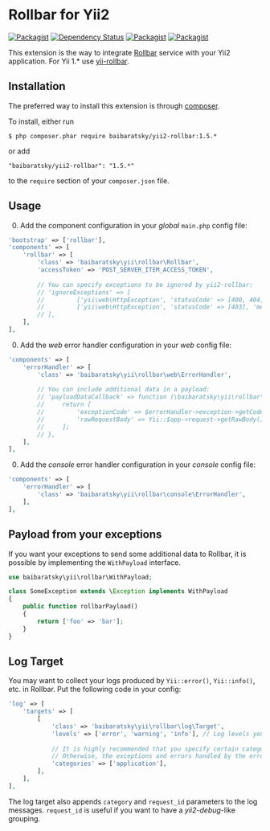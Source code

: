 Rollbar for Yii2
================
[![Packagist](https://img.shields.io/packagist/l/baibaratsky/yii2-rollbar.svg)](https://github.com/baibaratsky/yii2-rollbar/blob/master/LICENSE.md)
[![Dependency Status](https://www.versioneye.com/user/projects/55ba6130653762001a00189a/badge.svg?style=flat)](https://www.versioneye.com/user/projects/55ba6130653762001a00189a)
[![Packagist](https://img.shields.io/packagist/v/baibaratsky/yii2-rollbar.svg)](https://packagist.org/packages/baibaratsky/yii2-rollbar)
[![Packagist](https://img.shields.io/packagist/dt/baibaratsky/yii2-rollbar.svg)](https://packagist.org/packages/baibaratsky/yii2-rollbar)

This extension is the way to integrate [Rollbar](http://rollbar.com/) service with your Yii2 application.
For Yii 1.* use [yii-rollbar](https://github.com/baibaratsky/yii-rollbar).


Installation
------------
The preferred way to install this extension is through [composer](http://getcomposer.org/download/). 

 To install, either run
 ```
 $ php composer.phar require baibaratsky/yii2-rollbar:1.5.*
 ```
 or add
 ```
 "baibaratsky/yii2-rollbar": "1.5.*"
 ```
 to the `require` section of your `composer.json` file.


Usage
-----
0. Add the component configuration in your *global* `main.php` config file:
 ```php
 'bootstrap' => ['rollbar'],
 'components' => [
     'rollbar' => [
         'class' => 'baibaratsky\yii\rollbar\Rollbar',
         'accessToken' => 'POST_SERVER_ITEM_ACCESS_TOKEN',
         
         // You can specify exceptions to be ignored by yii2-rollbar:
         // 'ignoreExceptions' => [
         //         ['yii\web\HttpException', 'statusCode' => [400, 404]],
         //         ['yii\web\HttpException', 'statusCode' => [403], 'message' => ['This action is forbidden']],
         // ],
     ],
 ],
 ```

0. Add the *web* error handler configuration in your *web* config file:
 ```php
 'components' => [
     'errorHandler' => [
         'class' => 'baibaratsky\yii\rollbar\web\ErrorHandler',
         
         // You can include additional data in a payload:
         // 'payloadDataCallback' => function (\baibaratsky\yii\rollbar\web\ErrorHandler $errorHandler) {
         //     return [
         //         'exceptionCode' => $errorHandler->exception->getCode(),
         //         'rawRequestBody' => Yii::$app->request->getRawBody(),
         //     ];
         // },
     ],
 ],
 ```

0. Add the *console* error handler configuration in your *console* config file:
 ```php
 'components' => [
     'errorHandler' => [
         'class' => 'baibaratsky\yii\rollbar\console\ErrorHandler',
     ],
 ],
 ```


Payload from your exceptions
----------------------------
If you want your exceptions to send some additional data to Rollbar,
it is possible by implementing the `WithPayload` interface.
 ```php
 use baibaratsky\yii\rollbar\WithPayload;
 
 class SomeException extends \Exception implements WithPayload
 {
     public function rollbarPayload()
     {
         return ['foo' => 'bar'];
     }
 }
 ```


Log Target
----------
You may want to collect your logs produced by `Yii::error()`, `Yii::info()`, etc. in Rollbar.
Put the following code in your config:
 ```php
 'log' => [
     'targets' => [
         [
             'class' => 'baibaratsky\yii\rollbar\log\Target',
             'levels' => ['error', 'warning', 'info'], // Log levels you want to appear in Rollbar
             
             // It is highly recommended that you specify certain categories.
             // Otherwise, the exceptions and errors handled by the error handlers will be duplicated.
             'categories' => ['application'],
         ],
     ],
 ],
 ```

The log target also appends `category` and `request_id` parameters to the log messages.
`request_id` is useful if you want to have a *yii2-debug*-like  grouping.
